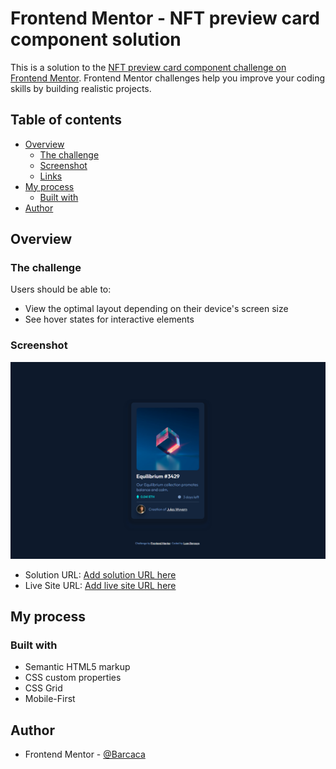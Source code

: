 # Frontend Mentor - NFT preview card component solution

This is a solution to the [NFT preview card component challenge on Frontend Mentor](https://www.frontendmentor.io/challenges/nft-preview-card-component-SbdUL_w0U). Frontend Mentor challenges help you improve your coding skills by building realistic projects. 

## Table of contents

- [Overview](#overview)
  - [The challenge](#the-challenge)
  - [Screenshot](#screenshot)
  - [Links](#links)
- [My process](#my-process)
  - [Built with](#built-with)
- [Author](#author)

## Overview

### The challenge

Users should be able to:

- View the optimal layout depending on their device's screen size
- See hover states for interactive elements

### Screenshot

![](images/screenshot.png)


- Solution URL: [Add solution URL here](https://your-solution-url.com)
- Live Site URL: [Add live site URL here](https://your-live-site-url.com)
## My process

### Built with

- Semantic HTML5 markup
- CSS custom properties
- CSS Grid
- Mobile-First

## Author

- Frontend Mentor - [@Barcaca](https://www.frontendmentor.io/profile/Barcaca)